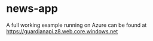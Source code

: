 # news-app

A full working example running on Azure can be found at https://guardianapi.z8.web.core.windows.net